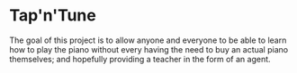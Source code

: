 # Tap'n'Tune

The goal of this project is to allow anyone and everyone to be able to learn how to play the piano without every having the need to buy an actual piano themselves; and hopefully providing a teacher in the form of an agent.